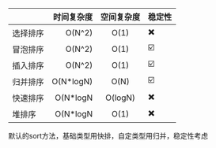 
|      |     时间复杂度 |  空间复杂度  | 稳定性 |
|------|----------:|:-------:|-----|
| 选择排序 |    O(N^2) |  O(1)   | ✖️  |
| 冒泡排序 |    O(N^2) |  O(1)   | ☑️️ |
| 插入排序 |    O(N^2) |  O(1)   | ☑️️ |
| 归并排序 | O(N*logN) |  O(N)   | ☑️️ |
| 快速排序 |    O(N*logN | O(logN) | ✖️  |
| 堆排序  |    O(N*logN |  O(1)   | ✖️  |

默认的sort方法，基础类型用快排，自定类型用归并，稳定性考虑
